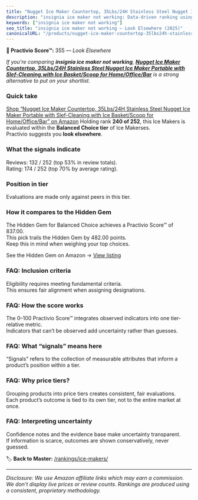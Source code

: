 ```yaml
---
title: "Nugget Ice Maker Countertop, 35Lbs/24H Stainless Steel Nugget Ice Maker Portable with Slef-Cleaning,with Ice Basket/Scoop for Home/Office/Bar"
description: "insignia ice maker not working: Data-driven ranking using the Practivio Score™. Positioned by quality, value, demand, findability, momentum."
keywords: ["insignia ice maker not working"]
seo_title: "insignia ice maker not working — Look Elsewhere (2025)"
canonicalURL: "/products/nugget-ice-maker-countertop-35lbs24h-stainless-steel-nugget-ice-maker-portable-with-slef-cleaningwith-ice-basketscoop-for-homeofficebar-B0DMZS439P/"
---
```


**🚫 Practivio Score™:** 355 — _Look Elsewhere_


*If you're comparing **insignia ice maker not working**, **[Nugget Ice Maker Countertop, 35Lbs/24H Stainless Steel Nugget Ice Maker Portable with Slef-Cleaning,with Ice Basket/Scoop for Home/Office/Bar](https://www.amazon.com/dp/B0DMZS439P?tag=practivio-20)** is a strong alternative to put on your shortlist.*
### Quick take
[Shop “Nugget Ice Maker Countertop, 35Lbs/24H Stainless Steel Nugget Ice Maker Portable with Slef-Cleaning,with Ice Basket/Scoop for Home/Office/Bar” on Amazon](https://www.amazon.com/dp/B0DMZS439P?tag=practivio-20)
Holding rank **240 of 252**, this Ice Makers is evaluated within the **Balanced Choice tier** of Ice Makerses.  
Practivio suggests you **look elsewhere**.

### What the signals indicate
Reviews: 132 / 252 (top 53% in review totals).  
Rating: 174 / 252 (top 70% by average rating).  

### Position in tier
Evaluations are made only against peers in this tier.

### How it compares to the Hidden Gem
The Hidden Gem for Balanced Choice achieves a Practivio Score™ of 837.00.  
This pick trails the Hidden Gem by 482.00 points.  
Keep this in mind when weighing your top choices.  

See the Hidden Gem on Amazon → [View listing](https://www.amazon.com/dp/B0C32SGKMJ?tag=practivio-20)

### FAQ: Inclusion criteria
Eligibility requires meeting fundamental criteria.  
This ensures fair alignment when assigning designations.

### FAQ: How the score works
The 0–100 Practivio Score™ integrates observed indicators into one tier-relative metric.  
Indicators that can’t be observed add uncertainty rather than guesses.

### FAQ: What “signals” means here
“Signals” refers to the collection of measurable attributes that inform a product’s position within a tier.

### FAQ: Why price tiers?
Grouping products into price tiers creates consistent, fair evaluations.  
Each product’s outcome is tied to its own tier, not to the entire market at once.

### FAQ: Interpreting uncertainty
Confidence notes and the evidence base make uncertainty transparent.  
If information is scarce, outcomes are shown conservatively, never guessed.


🏷️ **Back to Master:** [/rankings/ice-makers/](/rankings/ice-makers/)

---
_Disclosure: We use Amazon affiliate links which may earn a commission. We don’t display live prices or review counts. Rankings are produced using a consistent, proprietary methodology._
